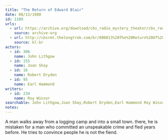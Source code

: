 ```yaml
---
title: "The Return of Edward Blair"
date: 08/13/1980
id: 1109
urls: 
  - url: https://archive.org/download/cbs_radio_mystery_theater/cbs_radio_mystery_theater-1101-1150.zip/cbs_radio_mystery_theater-1101-1150%2Fcbsrmt_1109_the_return_of_edward_blair.mp3
    source: archive-org
  - url: http://cbsrmt.thelongtrek.com/br/800813%20The%20Return%20Of%20Edward%20Blair-wndb.mp3
    source: kl-br
actors:  
  - id: 306
    name: John Lithgow  
  - id: 155
    name: Joan Shay  
  - id: 16
    name: Robert Dryden  
  - id: 95
    name: Earl Hammond
writers:  
  - id: 234
    name: Roy Winsor
searchable: John Lithgow,Joan Shay,Robert Dryden,Earl Hammond Roy Winsor
notes:  
---
```

A man walks away from a logging camp and into a small town. there, he is mistaken for a man who committed an unspeakable crime and fled years before. He tries to convince people he is not the fiend.